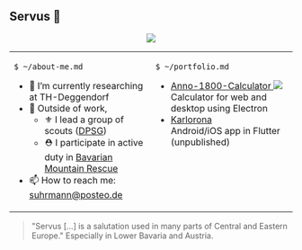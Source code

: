 ## Servus 👋

<p align="center">
  <img src="https://github-readme-stats.vercel.app/api?username=suhrmann&show_icons=true&count_private=true">
</p>

<table style="width: 100%">
  <tr>
    <td style="vertical-align: top; width: 50%;">
      <p><code>$ ~/about-me.md</code></p>
      <ul>
        <li> 🔭 I’m currently researching at TH-Deggendorf</li>
        <li> 🧗 Outside of work, 
          <ul>
            <li> ⚜️ I lead a group of scouts (<a href="https://dpsg.de/com/what-we-do.html">DPSG</a>)
            <li> ⛑️ I participate in active duty in <a href="https://www.bergwacht-bayern.de">Bavarian Mountain Rescue</a>
          </ul>
        </li>
        <li> 📫 How to reach me: <a href="mailto:suhrmann@posteo.de">suhrmann@posteo.de</a> </li>
      </ul>
    </td>
    <td style="width: 50%; vertical-align: top;">
      <p><code>$ ~/portfolio.md</code></p>
      <ul>
        <li> <a href="https://github.com/suhrmann/Anno-1800-Calculator">Anno-1800-Calculator <img src="https://img.shields.io/github/downloads/Vadammt/Anno-1800-Calculator/total.svg?style=flat" /></a> <br>
        Calculator for web and desktop using Electron </li>
        <li> <a href="https://github.com/suhrmann/Karlorona">Karlorona</a> <br>
        Android/iOS app in Flutter (unpublished) </li>
      </ul>
    </td>
  </tr>
</table>

> "Servus [...] is a salutation used in many parts of Central and Eastern Europe." Especially in Lower Bavaria and Austria.

<!--
**suhrmann/suhrmann** is a ✨ _special_ ✨ repository because its `README.md` (this file) appears on your GitHub profile.

Here are some ideas to get you started:

- 🔭 I’m currently working on ...
- 🌱 I’m currently learning ...
- 👯 I’m looking to collaborate on ...
- 🤔 I’m looking for help with ...
- 💬 Ask me about ...
- 📫 How to reach me: ...
- 😄 Pronouns: ...
- ⚡ Fun fact: ...
-->
